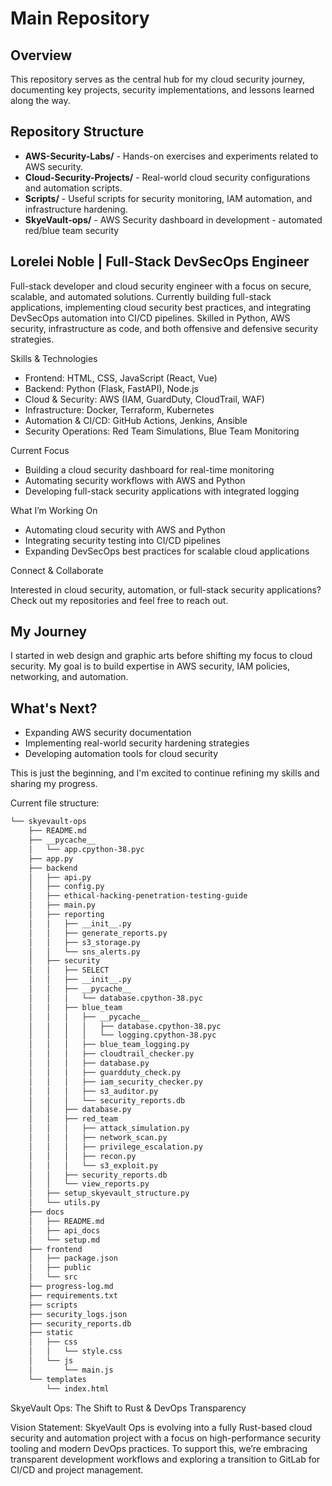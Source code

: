 # Main Repository

## Overview
This repository serves as the central hub for my cloud security journey, documenting key projects, security implementations, and lessons learned along the way.

## Repository Structure
- **AWS-Security-Labs/** - Hands-on exercises and experiments related to AWS security.
- **Cloud-Security-Projects/** - Real-world cloud security configurations and automation scripts.
- **Scripts/** - Useful scripts for security monitoring, IAM automation, and infrastructure hardening.
- **SkyeVault-ops/** - AWS Security dashboard in development - automated red/blue team security

## Lorelei Noble | Full-Stack DevSecOps Engineer

Full-stack developer and cloud security engineer with a focus on secure, scalable, and automated solutions. Currently building full-stack applications, implementing cloud security best practices, and integrating DevSecOps automation into CI/CD pipelines. Skilled in Python, AWS security, infrastructure as code, and both offensive and defensive security strategies.

Skills & Technologies

- Frontend: HTML, CSS, JavaScript (React, Vue)
- Backend: Python (Flask, FastAPI), Node.js
- Cloud & Security: AWS (IAM, GuardDuty, CloudTrail, WAF)
- Infrastructure: Docker, Terraform, Kubernetes
- Automation & CI/CD: GitHub Actions, Jenkins, Ansible
- Security Operations: Red Team Simulations, Blue Team Monitoring

Current Focus

- Building a cloud security dashboard for real-time monitoring
- Automating security workflows with AWS and Python
- Developing full-stack security applications with integrated logging

What I’m Working On

- Automating cloud security with AWS and Python
- Integrating security testing into CI/CD pipelines
- Expanding DevSecOps best practices for scalable cloud applications

Connect & Collaborate

Interested in cloud security, automation, or full-stack security applications? Check out my repositories and feel free to reach out.

## My Journey
I started in web design and graphic arts before shifting my focus to cloud security. My goal is to build expertise in AWS security, IAM policies, networking, and automation.

## What's Next?
- Expanding AWS security documentation
- Implementing real-world security hardening strategies
- Developing automation tools for cloud security

This is just the beginning, and I'm excited to continue refining my skills and sharing my progress.

Current file structure:
```sh
└── skyevault-ops
    ├── README.md
    ├── __pycache__
    │   └── app.cpython-38.pyc
    ├── app.py
    ├── backend
    │   ├── api.py
    │   ├── config.py
    │   ├── ethical-hacking-penetration-testing-guide
    │   ├── main.py
    │   ├── reporting
    │   │   ├── __init__.py
    │   │   ├── generate_reports.py
    │   │   ├── s3_storage.py
    │   │   └── sns_alerts.py
    │   ├── security
    │   │   ├── SELECT
    │   │   ├── __init__.py
    │   │   ├── __pycache__
    │   │   │   └── database.cpython-38.pyc
    │   │   ├── blue_team
    │   │   │   ├── __pycache__
    │   │   │   │   ├── database.cpython-38.pyc
    │   │   │   │   └── logging.cpython-38.pyc
    │   │   │   ├── blue_team_logging.py
    │   │   │   ├── cloudtrail_checker.py
    │   │   │   ├── database.py
    │   │   │   ├── guardduty_check.py
    │   │   │   ├── iam_security_checker.py
    │   │   │   ├── s3_auditor.py
    │   │   │   └── security_reports.db
    │   │   ├── database.py
    │   │   ├── red_team
    │   │   │   ├── attack_simulation.py
    │   │   │   ├── network_scan.py
    │   │   │   ├── privilege_escalation.py
    │   │   │   ├── recon.py
    │   │   │   └── s3_exploit.py
    │   │   ├── security_reports.db
    │   │   └── view_reports.py
    │   ├── setup_skyevault_structure.py
    │   └── utils.py
    ├── docs
    │   ├── README.md
    │   ├── api_docs
    │   └── setup.md
    ├── frontend
    │   ├── package.json
    │   ├── public
    │   └── src
    ├── progress-log.md
    ├── requirements.txt
    ├── scripts
    ├── security_logs.json
    ├── security_reports.db
    ├── static
    │   ├── css
    │   │   └── style.css
    │   └── js
    │       └── main.js
    └── templates
        └── index.html
```

SkyeVault Ops: The Shift to Rust & DevOps Transparency

Vision Statement:
SkyeVault Ops is evolving into a fully Rust-based cloud security and automation project with a focus on high-performance security tooling and modern DevOps practices. To support this, we’re embracing transparent development workflows and exploring a transition to GitLab for CI/CD and project management.
